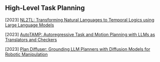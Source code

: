 ## High-Level Task Planning

[2023] [NL2TL: Transforming Natural Languages to Temporal Logics using Large Language Models](https://arxiv.org/abs/2305.07766)

[2023] [AutoTAMP: Autoregressive Task and Motion Planning with LLMs as Translators and Checkers](https://arxiv.org/abs/2306.06531)

[2023] [Plan Diffuser: Grounding LLM Planners with Diffusion Models for Robotic Manipulation](https://openreview.net/forum?id=2a3sgm5YeX)
